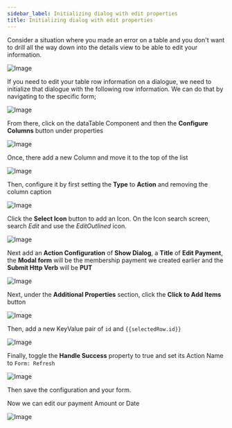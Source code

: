 ```yaml
---
sidebar_label: Initializing dialog with edit properties
title: Initializing dialog with edit properties
---
```


Consider a situation where you made an error on a table and you don't want to drill all the way down into the details view to be able to edit your information. 

![Image](./images/initilizing-dialogue-with-edit-properties/initilizingdialogue1.png)

If you need to edit your table row information on a dialogue, we need to initialize that dialogue with the following row information. We can do that by navigating to the specific form;

![Image](./images/initilizing-dialogue-with-edit-properties/initilizingdialogue2.png)

From there, click on the dataTable Component and then the **Configure Columns** button under properties

![Image](./images/initilizing-dialogue-with-edit-properties/initilizingdialogue3.png)

Once, there add a new Column and move it to the top of the list

![Image](./images/initilizing-dialogue-with-edit-properties/initilizingdialogue4.png)

Then, configure it by first setting the **Type** to **Action** and removing the column caption

![Image](./images/initilizing-dialogue-with-edit-properties/initilizingdialogue5.png)

Click the **Select Icon** button to add an Icon. On the Icon search screen, search *Edit* and use the *EditOutlined* icon.

![Image](./images/initilizing-dialogue-with-edit-properties/initilizingdialogue6.png)

Next add an **Action Configuration** of **Show Dialog**, a **Title** of **Edit Payment**, the **Modal form** will be the membership payment we created earlier and the **Submit Http Verb** will be **PUT**

![Image](./images/initilizing-dialogue-with-edit-properties/initilizingdialogue7.png)

Next, under the **Additional Properties** section, click the **Click to Add Items** button 

![Image](./images/initilizing-dialogue-with-edit-properties/initilizingdialogue8.png)

Then, add a new KeyValue pair of `id` and `{{selectedRow.id}}`

![Image](./images/initilizing-dialogue-with-edit-properties/initilizingdialogue9.png)

Finally, toggle the **Handle Success** property to true and set its Action Name to `Form: Refresh`

![Image](./images/initilizing-dialogue-with-edit-properties/initilizingdialogue10.png)

Then save the configuration and your form.

Now we can edit our payment Amount or Date

![Image](./images/initilizing-dialogue-with-edit-properties/initilizingdialogue11.png)


